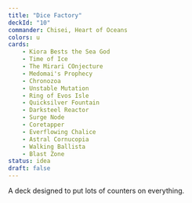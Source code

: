 ```yaml
---
title: "Dice Factory"
deckId: "10"
commander: Chisei, Heart of Oceans
colors: u
cards:
    - Kiora Bests the Sea God
    - Time of Ice
    - The Mirari COnjecture
    - Medomai's Prophecy
    - Chronozoa
    - Unstable Mutation
    - Ring of Evos Isle
    - Quicksilver Fountain
    - Darksteel Reactor
    - Surge Node
    - Coretapper
    - Everflowing Chalice
    - Astral Cornucopia
    - Walking Ballista
    - Blast Zone
status: idea
draft: false
---
```


A deck designed to put lots of counters on everything.
